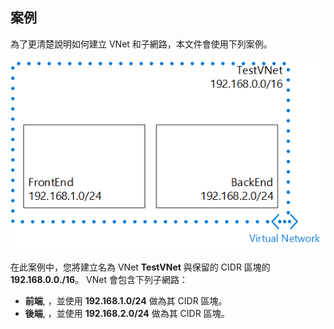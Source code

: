 ## 案例

為了更清楚說明如何建立 VNet 和子網路，本文件會使用下列案例。

![VNet 案例](./media/virtual-networks-create-vnet-scenario-include/vnet-scenario.png)

在此案例中，您將建立名為 VNet **TestVNet** 與保留的 CIDR 區塊的 **192.168.0.0./16**。 VNet 會包含下列子網路： 

- **前端**, ，並使用 **192.168.1.0/24** 做為其 CIDR 區塊。
- **後端**, ，並使用 **192.168.2.0/24** 做為其 CIDR 區塊。

 

